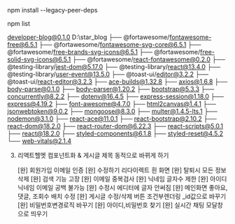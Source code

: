 npm install --legacy-peer-deps

npm list

developer-blog@0.1.0 D:\star_blog
├── @fortawesome/fontawesome-free@6.5.1
├── @fortawesome/fontawesome-svg-core@6.5.1
├── @fortawesome/free-brands-svg-icons@6.5.1
├── @fortawesome/free-solid-svg-icons@6.5.1
├── @fortawesome/react-fontawesome@0.2.0
├── @testing-library/jest-dom@5.17.0
├── @testing-library/react@13.4.0
├── @testing-library/user-event@13.5.0
├── @toast-ui/editor@3.2.2
├── @toast-ui/react-editor@3.2.3
├── ace-builds@1.32.8
├── axios@1.6.8
├── body-parse@0.1.0
├── body-parser@1.20.2
├── bootstrap@5.3.3
├── concurrently@8.2.2
├── dotenv@16.4.5
├── express-session@1.18.0
├── express@4.19.2
├── font-awesome@4.7.0
├── html2canvas@1.4.1
├── jsonwebtoken@9.0.2
├── mongoose@8.3.0
├── multer@1.4.5-lts.1
├── nodemon@3.1.0
├── react-ace@11.0.1
├── react-bootstrap@2.10.2
├── react-dom@18.2.0
├── react-router-dom@6.22.3
├── react-scripts@5.0.1
├── react@18.2.0
├── styled-components@6.1.8
├── styled-reset@4.5.2
└── web-vitals@2.1.4

3. 리액트헬멧 컴포넌트화 & 게시글 제목 동적으로 바뀌게 하기

   [완] 회원가입 이메일 인증
   [완] 수정하기 리다이렉트 흰 화면
   [완] 탈퇴시 모든 정보삭제
   [완] 검색 기능 고장
   [완] 이메일 중복검사
   [완] 닉네임 글자수 제한
   [완] 아이디 닉네임 이메일 공백 불가능
   [완] 수정시 에디터에 글자 안써짐
   [완] 메인화면 좋아요,댓글, 조회수 배치 수정
   [완] 게시글 수정/삭제 버튼 조건부렌더링 \_id값으로 바꾸기
   [완] 비밀번호변경로직 바꾸기
   [완] 아이디,비밀번호 찾기
   [완] 실시간 채팅 모달창으로 띄우기
